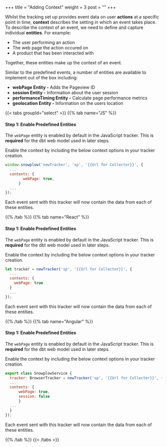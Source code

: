 +++
title = "Adding Context"
weight = 3
post = ""
+++

Whilst the tracking set up provides event data on user **actions** at a specific point in time, **context** describes the setting in which an event takes place. To describe the context of an event, we need to define and capture individual **entities**. For example:

- The user performing an action
- The web page the action occured on
- A product that has been interacted with

Together, these entities make up the context of an event.

Similar to the predefined events, a number of entities are available to implement out of the box including:

- **webPage Entity -** Adds the Pageview ID 
- **session Entity -** Information about the user session
- **performanceTiming Entity -** Calculate page performance metrics
- **geolocation Entity -** Information on the users location

{{< tabs groupId="select" >}}
{{% tab name="JS" %}}

#### **Step 1:** Enable Predefined Entities
The `webPage` entity is enabled by default in the JavaScript tracker. This is **required** for the dbt web model used in later steps.

Enable the context by including the below context options in your tracker creation.

<!-- To enable `session`, `performanceTiming` and `geolocation` use the options below. -->

```javascript 
window.snowplow('newTracker', 'sp', '{{Url for Collector}}', { 
  ...    
  contexts: {
        webPage: true,
      }
  ...
});
```

Each event sent with this tracker will now contain the data from each of these entities.

<!-- 
#### **Step 2:** Custom Entities 
**Do we want to do this?**
In addition to the out of the box entities, Snowplow lets you add custom entities to provide additional information surrounding an event. 

These are defined using JSON schemas uploaded to your iglu repository

*** -->

{{% /tab %}}
{{% tab name="React" %}}
#### **Step 1:** Enable Predefined Entities
The `webPage` entity is enabled by default in the JavaScript tracker. This is **required** for the dbt web model used in later steps.

Enable the context by including the below context options in your tracker creation.

<!-- To enable `session`, `performanceTiming` and `geolocation` use the options below. -->

```javascript 
let tracker = newTracker('sp', '{{Url for Collector}}', { 
  ...
  contexts: {
    webPage: true
  }
  ...
});
```

Each event sent with this tracker will now contain the data from each of these entities.

{{% /tab %}}
{{% tab name="Angular" %}}

#### **Step 1:** Enable Predefined Entities
The `webPage` entity is enabled by default in the JavaScript tracker. This is **required** for the dbt web model used in later steps.

Enable the context by including the below context options in your tracker creation.

```javascript 
export class SnowplowService {
  tracker: BrowserTracker = newTracker('sp', '{{Url for Collector}}', {
  ...    
  contexts: {
      webPage: true,
      session: false
      }
  ...
  }
});
```

Each event sent with this tracker will now contain the data from each of these entities.

{{% /tab %}}
{{< /tabs >}}
